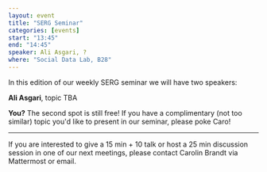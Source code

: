 ```yaml
---
layout: event
title: "SERG Seminar"
categories: [events]
start: "13:45"
end: "14:45"
speaker: Ali Asgari, ?
where: "Social Data Lab, B28"
---
```


In this edition of our weekly SERG seminar we will have two speakers:

**Ali Asgari**, topic TBA

**You?** 
The second spot is still free! If you have a complimentary (not too similar) topic you'd like to present in our seminar, please poke Caro!

---
If you are interested to give a 15 min + 10 talk or host a 25 min discussion session in one of our next meetings, please contact Carolin Brandt via Mattermost or email.
